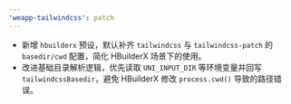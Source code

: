 ```yaml
---
'weapp-tailwindcss': patch
---
```


- 新增 `hbuilderx` 预设，默认补齐 `tailwindcss` 与 `tailwindcss-patch` 的 `basedir/cwd` 配置，简化 HBuilderX 场景下的使用。
- 改进基础目录解析逻辑，优先读取 `UNI_INPUT_DIR` 等环境变量并回写 `tailwindcssBasedir`，避免 HBuilderX 修改 `process.cwd()` 导致的路径错误。

